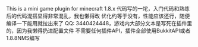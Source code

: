 This is a mini game plugin for minecraft 1.8.x
代码写的一坨，入门代码和熟练后的代码混搭显得非常混乱，我也懒得改
优化约等于没有，性能应该还行，随便编译一下能用就拉出来了
QQ: 3440424448，游戏内大部分文本是写死在插件里的，因为我懒得扔进配置文件
不需要任何插件API，插件全部使用BukkitAPI或者1.8.8NMS编写

